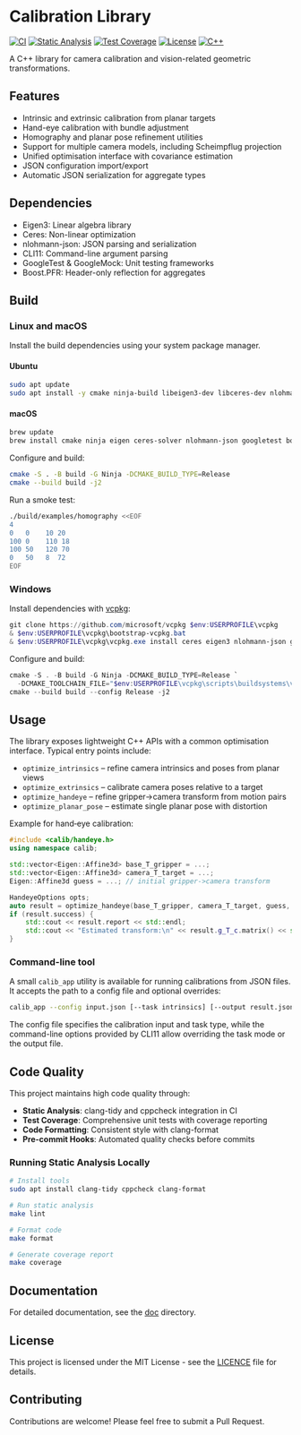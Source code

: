 # Calibration Library

[![CI](https://github.com/VitalyVorobyev/calibration/actions/workflows/ci.yml/badge.svg)](https://github.com/VitalyVorobyev/calibration/actions/workflows/ci.yml)
[![Static Analysis](https://github.com/VitalyVorobyev/calibration/actions/workflows/ci.yml/badge.svg?job=static-analysis)](https://github.com/VitalyVorobyev/calibration/actions/workflows/ci.yml)
[![Test Coverage](https://codecov.io/gh/VitalyVorobyev/calibration/branch/main/graph/badge.svg)](https://codecov.io/gh/VitalyVorobyev/calibration)
[![License](https://img.shields.io/badge/license-MIT-blue.svg)](LICENCE)
[![C++](https://img.shields.io/badge/C%2B%2B-20-blue.svg)](https://en.cppreference.com/w/cpp/20)

A C++ library for camera calibration and vision-related geometric transformations.

## Features

- Intrinsic and extrinsic calibration from planar targets
- Hand-eye calibration with bundle adjustment
- Homography and planar pose refinement utilities
- Support for multiple camera models, including Scheimpflug projection
- Unified optimisation interface with covariance estimation
- JSON configuration import/export
- Automatic JSON serialization for aggregate types

## Dependencies

- Eigen3: Linear algebra library
- Ceres: Non-linear optimization
- nlohmann-json: JSON parsing and serialization
- CLI11: Command-line argument parsing
- GoogleTest & GoogleMock: Unit testing frameworks
- Boost.PFR: Header-only reflection for aggregates

## Build

### Linux and macOS

Install the build dependencies using your system package manager.

#### Ubuntu

```bash
sudo apt update
sudo apt install -y cmake ninja-build libeigen3-dev libceres-dev nlohmann-json3-dev libgtest-dev libgmock-dev libboost-dev cli11
```

#### macOS

```bash
brew update
brew install cmake ninja eigen ceres-solver nlohmann-json googletest boost cli11
```

Configure and build:

```bash
cmake -S . -B build -G Ninja -DCMAKE_BUILD_TYPE=Release
cmake --build build -j2
```

Run a smoke test:

```bash
./build/examples/homography <<EOF
4
0   0    10 20
100 0    110 18
100 50   120 70
0   50   8  72
EOF
```

### Windows

Install dependencies with [vcpkg](https://github.com/microsoft/vcpkg):

```powershell
git clone https://github.com/microsoft/vcpkg $env:USERPROFILE\vcpkg
& $env:USERPROFILE\vcpkg\bootstrap-vcpkg.bat
& $env:USERPROFILE\vcpkg\vcpkg.exe install ceres eigen3 nlohmann-json gtest boost-pfr cli11 --triplet x64-windows
```

Configure and build:

```powershell
cmake -S . -B build -G Ninja -DCMAKE_BUILD_TYPE=Release `
  -DCMAKE_TOOLCHAIN_FILE="$env:USERPROFILE\vcpkg\scripts\buildsystems\vcpkg.cmake"
cmake --build build --config Release -j2
```

## Usage

The library exposes lightweight C++ APIs with a common optimisation interface.
Typical entry points include:

- `optimize_intrinsics` – refine camera intrinsics and poses from planar views
- `optimize_extrinsics` – calibrate camera poses relative to a target
- `optimize_handeye` – refine gripper→camera transform from motion pairs
- `optimize_planar_pose` – estimate single planar pose with distortion

Example for hand‑eye calibration:

```cpp
#include <calib/handeye.h>
using namespace calib;

std::vector<Eigen::Affine3d> base_T_gripper = ...;
std::vector<Eigen::Affine3d> camera_T_target = ...;
Eigen::Affine3d guess = ...; // initial gripper->camera transform

HandeyeOptions opts;
auto result = optimize_handeye(base_T_gripper, camera_T_target, guess, opts);
if (result.success) {
    std::cout << result.report << std::endl;
    std::cout << "Estimated transform:\n" << result.g_T_c.matrix() << std::endl;
}
```

### Command-line tool

A small `calib_app` utility is available for running calibrations from JSON
files. It accepts the path to a config file and optional overrides:

```bash
calib_app --config input.json [--task intrinsics] [--output result.json]
```

The config file specifies the calibration input and task type, while the
command-line options provided by CLI11 allow overriding the task mode or the
output file.

## Code Quality

This project maintains high code quality through:

- **Static Analysis**: clang-tidy and cppcheck integration in CI
- **Test Coverage**: Comprehensive unit tests with coverage reporting
- **Code Formatting**: Consistent style with clang-format
- **Pre-commit Hooks**: Automated quality checks before commits

### Running Static Analysis Locally

```bash
# Install tools
sudo apt install clang-tidy cppcheck clang-format

# Run static analysis
make lint

# Format code
make format

# Generate coverage report
make coverage
```

## Documentation

For detailed documentation, see the [doc](doc/) directory.

## License

This project is licensed under the MIT License - see the [LICENCE](LICENCE) file for details.

## Contributing

Contributions are welcome! Please feel free to submit a Pull Request.
